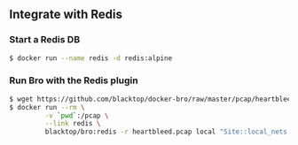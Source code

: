 Integrate with Redis
--------------------

### Start a Redis DB

```bash
$ docker run --name redis -d redis:alpine
```

### Run Bro with the Redis plugin

```bash
$ wget https://github.com/blacktop/docker-bro/raw/master/pcap/heartbleed.pcap
$ docker run --rm \
         -v `pwd`:/pcap \
         --link redis \
         blacktop/bro:redis -r heartbleed.pcap local "Site::local_nets += { 192.168.11.0/24 }"
```
